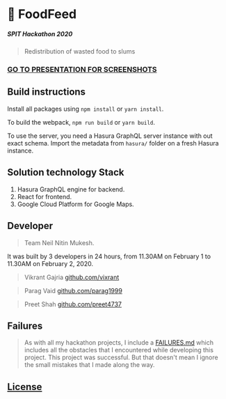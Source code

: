 # 🍣 FoodFeed
##### SPIT Hackathon 2020
> Redistribution of wasted food to slums

### [GO TO PRESENTATION FOR SCREENSHOTS](/PRESENTATION.PDF)

## Build instructions

Install all packages using `npm install` or `yarn install`.

To build the webpack, `npm run build` or `yarn build`.

To use the server, you need a Hasura GraphQL server instance with out exact schema.
Import the metadata from `hasura/` folder on a fresh Hasura instance.

## Solution technology Stack

1. Hasura GraphQL engine for backend.
2. React for frontend.
3. Google Cloud Platform for Google Maps.

## Developer

> Team Neil Nitin Mukesh.

It was built by 3 developers in 24 hours, from 11.30AM on February 1 to 11.30AM on February 2, 2020.

> Vikrant Gajria
> [github.com/vixrant](https://github.com/vixrant)

> Parag Vaid
> [github.com/parag1999](https://github.com/parag1999)

> Preet Shah
> [github.com/preet4737](https://github.com/preet4737)

## Failures

> As with all my hackathon projects, I include a [FAILURES.md](/FAILURES.md)
> which includes all the obstacles that I encountered while developing this project.
> This project was successful. 
> But that doesn't mean I ignore the small mistakes that I made along the way.

## [License](/LICENSE)
